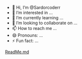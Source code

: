 - 👋 Hi, I’m @Sardorcoderr
- 👀 I’m interested in ...
- 🌱 I’m currently learning ...
- 💞️ I’m looking to collaborate on ...
- 📫 How to reach me ...
- 😄 Pronouns: ...
- ⚡ Fun fact: ...

<!---
Sardorcoderr/Sardorcoderr is a ✨ special ✨ repository because its `README.md` (this file) appears on your GitHub profile.
You can click the Preview link to take a look at your changes.
--->  
[ReadMe.md](https://github.com/user-attachments/files/17128357/ReadMe.md)
